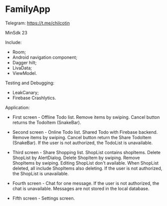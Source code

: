 # FamilyApp

Telegram: https://t.me/chilcotin

MinSdk 23

Include:

- Room;
- Android navigation component;
- Dagger hilt;
- LivaData;
- ViewModel.


Testing and Debugging:

- LeakCanary;
- Firebase Crashlytics.

Application:

- First screen - Offline Todo list. Remove items by swiping. Cancel button returns the
  TodoItem (SnakeBar).

- Second screen - Online Todo list. Shared Todo with Firebase backend. 
  Remove items by swiping. Cancel button return the Share TodoItem (SnakeBar).
  If the user is not authorized, the TodoList is unavailable.

- Third screen - Share Shopping list. ShopList contains shopItems.
  Delete ShopList by AlertDialog. Delete ShopItem by swiping.
  Remove ShopItems by swiping. Editing ShopList don't available.
  When ShopList deleted, all include ShopItems also deleting.
  If the user is not authorized, the ShopList is unavailable.

- Fourth screen - Chat for one message. If the user is not authorized, the chat is
  unavailable. Messages are not stored in the local database.

- Fifth screen - Settings screen.